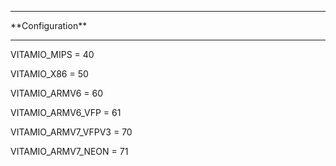 <hr>
**Configuration**
<hr>

VITAMIO_MIPS = 40

VITAMIO_X86 = 50

VITAMIO_ARMV6 = 60

VITAMIO_ARMV6_VFP = 61

VITAMIO_ARMV7_VFPV3 = 70

VITAMIO_ARMV7_NEON = 71
